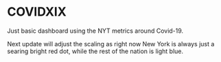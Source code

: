 # COVIDXIX
 
Just  basic dashboard using the NYT metrics around Covid-19.

Next update will adjust the scaling as right now New York is always just a searing bright red dot, while the rest of the nation is light blue.

